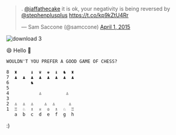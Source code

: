 <blockquote class="twitter-tweet" data-partner="tweetdeck"><p>. <a href="https://twitter.com/jaffathecake">@jaffathecake</a> it is ok, your negativity is being reversed by <a href="https://twitter.com/stephenplusplus">@stephenplusplus</a> &#10;&#10;<a href="https://t.co/kp9kZtU4Rr">https://t.co/kp9kZtU4Rr</a></p>&mdash; Sam Saccone (@samccone) <a href="https://twitter.com/samccone/status/583295853823160320">April 1, 2015</a></blockquote>
<script async src="//platform.twitter.com/widgets.js" charset="utf-8"></script>

![download 3](https://cloud.githubusercontent.com/assets/883126/6951690/1cb89078-d88b-11e4-9647-564397c468bb.png)

:smile: Hello :clap:

```
WOULDN'T YOU PREFER A GOOD GAME OF CHESS?

8  ♜     ♝  ♛  ♚  ♝  ♞  ♜
7  ♟  ♟  ♟  ♟  ♟  ♟  ♟  ♟
6        ♞                
5                        
4           ♙         ♙   
3                        
2  ♙  ♙  ♙    ♙  ♙     ♙
1  ♖  ♘  ♗  ♕  ♔  ♗  ♘  ♖
   a  b  c  d  e  f  g  h
```
:)
